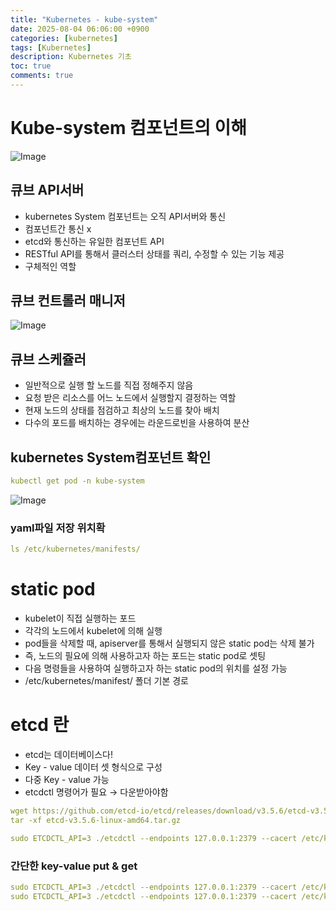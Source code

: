 ```yaml
---
title: "Kubernetes - kube-system"
date: 2025-08-04 06:06:00 +0900
categories: [kubernetes]
tags: [Kubernetes]
description: Kubernetes 기초
toc: true
comments: true
---
```


# Kube-system 컴포넌트의 이해

![Image](https://prod-files-secure.s3.us-west-2.amazonaws.com/e6db513d-ec54-40ff-aa74-2487b0bcfe15/b231983e-0ca9-463d-a773-6c60f2c51f50/Untitled.png?X-Amz-Algorithm=AWS4-HMAC-SHA256&X-Amz-Content-Sha256=UNSIGNED-PAYLOAD&X-Amz-Credential=ASIAZI2LB4663G2AYMQC%2F20250804%2Fus-west-2%2Fs3%2Faws4_request&X-Amz-Date=20250804T072120Z&X-Amz-Expires=3600&X-Amz-Security-Token=IQoJb3JpZ2luX2VjEAcaCXVzLXdlc3QtMiJHMEUCIQDvb4xIAn0r7CdlXel9g5sdXbLwDDk4jrmNfUyfSdZHRAIgGNk%2BeKNOAiBVFS1dpfSgsUwNZFpjz%2FlWeqJ2ezHdXFMq%2FwMIQBAAGgw2Mzc0MjMxODM4MDUiDJo%2FtB22PehB1Y6AEyrcA%2F9jSqpN1kzcWO9NXAcDJMRguRseKg2r5sa8ts%2F%2BupiqWtjs8%2BH3NlG%2B6ZNtKji4H0lc2abg1j9YkYnIQF1DYHPN3WDqqCnncHh8pkt9iWR4NHU3SmRrBcIY1kMPaeHETuPUjuNhI7A%2FMepHOO%2FkIWDdVlliFV%2BWrGG%2BVTIHTo4bOa65zaUrl3O0HIeKPLWD9aNYgMyIfo1Jrzyu%2BQBvB4rOiqtkp2smhk7oCVyUk%2Bi2BxE5Lv79jjwVmJ2%2BuF935ADnbQh%2B19b%2FACwyfE%2FPoHKOf%2B%2BeMvkevJrD7jLyzdrj2kYxzVmusYHOlpQP53su3HG%2ByxZWYbizWOi4QMeCWkTwf8ZCwhi3YAgH2%2BxdxaLVgO63dby4BbazmlDVH1TEwrpyaOCf2ZzMTunTUaCP9eenY4SNJS%2F9RJGWwDtLOs7tCvtelWuxfQgnJshaq2S9a1Xdg8YskyF1yalJAwInhS%2FtvCzyXvGa1NntjksukTM3%2Bmp8G8xEwt8xkSkH15dPnxevJrfLj4I5gqdJG7%2FdvsRKYyi1gv8JzNLWc%2BZ5zk77%2BkvuymbFRoo%2FaS7SgiXb9OJNlZyeUTpRk53kxYWym29xG2EimsR7l%2BDDGs30CZV%2ByTzhAZv6Mogjg2OYMOu2wcQGOqUBv552hgOOHvfMKoDk9R7nnAW3TG%2FMH%2B%2FiCauh7r4x3kA%2FumVNXqGgZcxeVDoTQDEkHbp3EsmpZItW1tAw5PrvPq%2B3qr3ft4wGTpUx4nEIChcOjOEHXkNAg%2BEGv9FtuJ%2Fmv7dJaJ5pQWPDceTajAgW35MURh1EOPcfrDNCXW7xZbMBaIrF%2BAw7opnaXVVJEsq9zg%2F2kvWbF4y51fABN2q64ouzS8Sb&X-Amz-Signature=0d7bcbf80f96efde93bb0f67a08c170f62cf8523798607cb08108c0eba10dd61&X-Amz-SignedHeaders=host&x-amz-checksum-mode=ENABLED&x-id=GetObject)

## 큐브 API서버 

- kubernetes System 컴포넌트는 오직 API서버와 통신
- 컴포넌트간 통신 x
- etcd와 통신하는 유일한 컴포넌트 API
- RESTful API를 통해서 클러스터 상태를 쿼리, 수정할 수 있는 기능 제공
- 구체적인 역할
## 큐브 컨트롤러 매니저

![Image](https://prod-files-secure.s3.us-west-2.amazonaws.com/e6db513d-ec54-40ff-aa74-2487b0bcfe15/5ef47069-72a4-43fe-9427-e42fc25b70d8/Untitled.png?X-Amz-Algorithm=AWS4-HMAC-SHA256&X-Amz-Content-Sha256=UNSIGNED-PAYLOAD&X-Amz-Credential=ASIAZI2LB4663G2AYMQC%2F20250804%2Fus-west-2%2Fs3%2Faws4_request&X-Amz-Date=20250804T072120Z&X-Amz-Expires=3600&X-Amz-Security-Token=IQoJb3JpZ2luX2VjEAcaCXVzLXdlc3QtMiJHMEUCIQDvb4xIAn0r7CdlXel9g5sdXbLwDDk4jrmNfUyfSdZHRAIgGNk%2BeKNOAiBVFS1dpfSgsUwNZFpjz%2FlWeqJ2ezHdXFMq%2FwMIQBAAGgw2Mzc0MjMxODM4MDUiDJo%2FtB22PehB1Y6AEyrcA%2F9jSqpN1kzcWO9NXAcDJMRguRseKg2r5sa8ts%2F%2BupiqWtjs8%2BH3NlG%2B6ZNtKji4H0lc2abg1j9YkYnIQF1DYHPN3WDqqCnncHh8pkt9iWR4NHU3SmRrBcIY1kMPaeHETuPUjuNhI7A%2FMepHOO%2FkIWDdVlliFV%2BWrGG%2BVTIHTo4bOa65zaUrl3O0HIeKPLWD9aNYgMyIfo1Jrzyu%2BQBvB4rOiqtkp2smhk7oCVyUk%2Bi2BxE5Lv79jjwVmJ2%2BuF935ADnbQh%2B19b%2FACwyfE%2FPoHKOf%2B%2BeMvkevJrD7jLyzdrj2kYxzVmusYHOlpQP53su3HG%2ByxZWYbizWOi4QMeCWkTwf8ZCwhi3YAgH2%2BxdxaLVgO63dby4BbazmlDVH1TEwrpyaOCf2ZzMTunTUaCP9eenY4SNJS%2F9RJGWwDtLOs7tCvtelWuxfQgnJshaq2S9a1Xdg8YskyF1yalJAwInhS%2FtvCzyXvGa1NntjksukTM3%2Bmp8G8xEwt8xkSkH15dPnxevJrfLj4I5gqdJG7%2FdvsRKYyi1gv8JzNLWc%2BZ5zk77%2BkvuymbFRoo%2FaS7SgiXb9OJNlZyeUTpRk53kxYWym29xG2EimsR7l%2BDDGs30CZV%2ByTzhAZv6Mogjg2OYMOu2wcQGOqUBv552hgOOHvfMKoDk9R7nnAW3TG%2FMH%2B%2FiCauh7r4x3kA%2FumVNXqGgZcxeVDoTQDEkHbp3EsmpZItW1tAw5PrvPq%2B3qr3ft4wGTpUx4nEIChcOjOEHXkNAg%2BEGv9FtuJ%2Fmv7dJaJ5pQWPDceTajAgW35MURh1EOPcfrDNCXW7xZbMBaIrF%2BAw7opnaXVVJEsq9zg%2F2kvWbF4y51fABN2q64ouzS8Sb&X-Amz-Signature=2caa9cdd07e7fafdd94e5d7d65e16cb499560304f17c6ec1e76fc9e98ac11558&X-Amz-SignedHeaders=host&x-amz-checksum-mode=ENABLED&x-id=GetObject)

## 큐브 스케쥴러

- 일반적으로 실행 할 노드를 직접 정해주지 않음
- 요청 받은 리소스를 어느 노드에서 실행할지 결정하는 역할
- 현재 노드의 상태를 점검하고 최상의 노드를 찾아 배치
- 다수의 포드를 배치하는 경우에는 라운드로빈을 사용하여 분산
## kubernetes System컴포넌트 확인

```yaml
kubectl get pod -n kube-system
```

![Image](https://prod-files-secure.s3.us-west-2.amazonaws.com/e6db513d-ec54-40ff-aa74-2487b0bcfe15/a39272d3-e754-49e8-9357-c94342b1bb23/Untitled.png?X-Amz-Algorithm=AWS4-HMAC-SHA256&X-Amz-Content-Sha256=UNSIGNED-PAYLOAD&X-Amz-Credential=ASIAZI2LB4663G2AYMQC%2F20250804%2Fus-west-2%2Fs3%2Faws4_request&X-Amz-Date=20250804T072120Z&X-Amz-Expires=3600&X-Amz-Security-Token=IQoJb3JpZ2luX2VjEAcaCXVzLXdlc3QtMiJHMEUCIQDvb4xIAn0r7CdlXel9g5sdXbLwDDk4jrmNfUyfSdZHRAIgGNk%2BeKNOAiBVFS1dpfSgsUwNZFpjz%2FlWeqJ2ezHdXFMq%2FwMIQBAAGgw2Mzc0MjMxODM4MDUiDJo%2FtB22PehB1Y6AEyrcA%2F9jSqpN1kzcWO9NXAcDJMRguRseKg2r5sa8ts%2F%2BupiqWtjs8%2BH3NlG%2B6ZNtKji4H0lc2abg1j9YkYnIQF1DYHPN3WDqqCnncHh8pkt9iWR4NHU3SmRrBcIY1kMPaeHETuPUjuNhI7A%2FMepHOO%2FkIWDdVlliFV%2BWrGG%2BVTIHTo4bOa65zaUrl3O0HIeKPLWD9aNYgMyIfo1Jrzyu%2BQBvB4rOiqtkp2smhk7oCVyUk%2Bi2BxE5Lv79jjwVmJ2%2BuF935ADnbQh%2B19b%2FACwyfE%2FPoHKOf%2B%2BeMvkevJrD7jLyzdrj2kYxzVmusYHOlpQP53su3HG%2ByxZWYbizWOi4QMeCWkTwf8ZCwhi3YAgH2%2BxdxaLVgO63dby4BbazmlDVH1TEwrpyaOCf2ZzMTunTUaCP9eenY4SNJS%2F9RJGWwDtLOs7tCvtelWuxfQgnJshaq2S9a1Xdg8YskyF1yalJAwInhS%2FtvCzyXvGa1NntjksukTM3%2Bmp8G8xEwt8xkSkH15dPnxevJrfLj4I5gqdJG7%2FdvsRKYyi1gv8JzNLWc%2BZ5zk77%2BkvuymbFRoo%2FaS7SgiXb9OJNlZyeUTpRk53kxYWym29xG2EimsR7l%2BDDGs30CZV%2ByTzhAZv6Mogjg2OYMOu2wcQGOqUBv552hgOOHvfMKoDk9R7nnAW3TG%2FMH%2B%2FiCauh7r4x3kA%2FumVNXqGgZcxeVDoTQDEkHbp3EsmpZItW1tAw5PrvPq%2B3qr3ft4wGTpUx4nEIChcOjOEHXkNAg%2BEGv9FtuJ%2Fmv7dJaJ5pQWPDceTajAgW35MURh1EOPcfrDNCXW7xZbMBaIrF%2BAw7opnaXVVJEsq9zg%2F2kvWbF4y51fABN2q64ouzS8Sb&X-Amz-Signature=1beb90d1e4c27c90b6b413a3a30785824c0825e2513cb1779dacbbe063528b35&X-Amz-SignedHeaders=host&x-amz-checksum-mode=ENABLED&x-id=GetObject)

### yaml파일 저장 위치확

```yaml
ls /etc/kubernetes/manifests/
```

# static pod

- kubelet이 직접 실행하는 포드
- 각각의 노드에서 kubelet에 의해 실행
- pod들을 삭제할 때, apiserver를 통해서 실행되지 않은  static pod는 삭제 불가
- 즉, 노드의 필요에 의해 사용하고자 하는 포드는 static pod로 셋팅
- 다음 명령들을 사용하여 실행하고자 하는  static pod의 위치를 설정 가능
- /etc/kubernetes/manifest/ 폴더 기본 경로
# etcd 란

- etcd는 데이터베이스다!
- Key - value 데이터 셋 형식으로 구성
- 다중 Key - value 가능
- etcdctl 명령어가 필요 → 다운받아야함
```yaml
wget https://github.com/etcd-io/etcd/releases/download/v3.5.6/etcd-v3.5.6-linux-amd64.tar.gz
tar -xf etcd-v3.5.6-linux-amd64.tar.gz

sudo ETCDCTL_API=3 ./etcdctl --endpoints 127.0.0.1:2379 --cacert /etc/kubernetes/pki/etcd/ca.crt --cert /etc/kubernetes/pki/etcd/server.crt --key /etc/kubernetes/pki/etcd/server.key get / --prefix --keys-only
```

### 간단한 key-value put & get

```yaml
sudo ETCDCTL_API=3 ./etcdctl --endpoints 127.0.0.1:2379 --cacert /etc/kubernetes/pki/etcd/ca.crt --cert /etc/kubernetes/pki/etcd/server.crt --key /etc/kubernetes/pki/etcd/server.key  put key1 value1
sudo ETCDCTL_API=3 ./etcdctl --endpoints 127.0.0.1:2379 --cacert /etc/kubernetes/pki/etcd/ca.crt --cert /etc/kubernetes/pki/etcd/server.crt --key /etc/kubernetes/pki/etcd/server.key get key1
```


